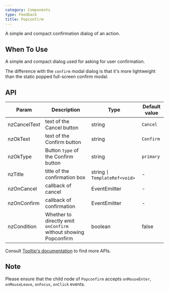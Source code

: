 ```yaml
---
category: Components
type: Feedback
title: Popconfirm
---
```


A simple and compact confirmation dialog of an action.

## When To Use

A simple and compact dialog used for asking for user confirmation.

The difference with the `confirm` modal dialog is that it's more lightweight than the static popped full-screen confirm modal.

## API

| Param | Description | Type | Default value |
| ----- | ----------- | ---- | ------------- |
| nzCancelText | text of the Cancel button | string | `Cancel` |
| nzOkText | text of the Confirm button | string | `Confirm` |
| nzOkType | Button `type` of the Confirm button | string | `primary` |
| nzTitle | title of the confirmation box | string丨`TemplateRef<void>` | - |
| nzOnCancel | callback of cancel | EventEmitter | - |
| nzOnConfirm | callback of confirmation | EventEmitter | - |
| nzCondition | Whether to directly emit `onConfirm` without showing Popconfirm | boolean | false |

Consult [Tooltip's documentation](/components/tooltip/en#api) to find more APIs.

## Note

Please ensure that the child node of `Popconfirm` accepts `onMouseEnter`, `onMouseLeave`, `onFocus`, `onClick` events.
